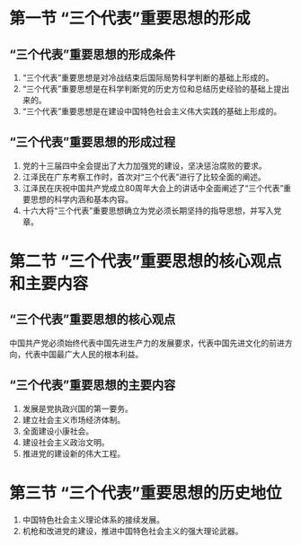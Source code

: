 # 第一节 “三个代表”重要思想的形成

## “三个代表”重要思想的形成条件
1. “三个代表”重要思想是对冷战结束后国际局势科学判断的基础上形成的。
2. “三个代表”重要思想是在科学判断党的历史方位和总结历史经验的基础上提出来的。
3. “三个代表”重要思想是在建设中国特色社会主义伟大实践的基础上形成的。

## “三个代表”重要思想的形成过程
1. 党的十三届四中全会提出了大力加强党的建设，坚决惩治腐败的要求。
2. 江泽民在广东考察工作时，首次对“三个代表”进行了比较全面的阐述。
3. 江泽民在庆祝中国共产党成立80周年大会上的讲话中全面阐述了“三个代表”重要思想的科学内涵和基本内容。
4. 十六大将“三个代表”重要思想确立为党必须长期坚持的指导思想，并写入党章。

# 第二节 “三个代表”重要思想的核心观点和主要内容

## “三个代表”重要思想的核心观点
中国共产党必须始终代表中国先进生产力的发展要求，代表中国先进文化的前进方向，代表中国最广大人民的根本利益。

## “三个代表”重要思想的主要内容
1. 发展是党执政兴国的第一要务。
2. 建立社会主义市场经济体制。
3. 全面建设小康社会。
4. 建设社会主义政治文明。
5. 推进党的建设新的伟大工程。

# 第三节 “三个代表”重要思想的历史地位
1. 中国特色社会主义理论体系的接续发展。
2. 机枪和改进党的建设，推进中国特色社会主义的强大理论武器。